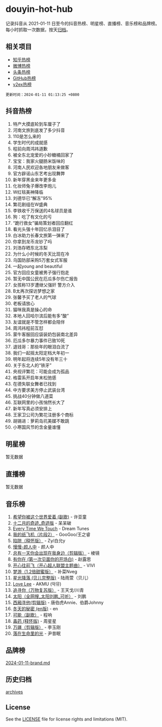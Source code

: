 # douyin-hot-hub

记录抖音从 2021-01-11 日至今的抖音热榜、明星榜、直播榜、音乐榜和品牌榜。每小时抓取一次数据，按天[归档](archives)。

## 相关项目

- [知乎热榜](https://github.com/lonnyzhang423/zhihu-hot-hub)
- [微博热榜](https://github.com/lonnyzhang423/weibo-hot-hub)
- [头条热榜](https://github.com/lonnyzhang423/toutiao-hot-hub)
- [GitHub热榜](https://github.com/lonnyzhang423/github-hot-hub)
- [v2ex热榜](https://github.com/lonnyzhang423/v2ex-hot-hub)


`更新时间：2024-01-11 01:13:25 +0800`

## 抖音热榜

1. 特产大摸底轮到车厘子了
1. 河南文旅到底发了多少抖音
1. 110是怎么来的
1. 学生时代的成就感
1. 程前向周鸿祎道歉
1. 被全东北宠爱的小砂糖橘回家了
1. 宝宝：我家火腿肠米饭味的
1. 河南人民欢迎各地朋友来做客
1. 官方辟谣山东艺考出现舞弊
1. 新年穿黑金来年更多金
1. 化妆师兔子爆改李炮儿
1. W红毯美神降临
1. 刘德华已“解冻”95%
1. 繁花剧组在W盛典
1. 李铁收千万保送的4名球员是谁
1. 狗：吃了有文化的亏
1. “跪行救女”骗局策划者回应翻红
1. 看光头强十年回忆杀泪目了
1. 白冰助力长春文旅第一弹来了
1. 你拿到龙币龙钞了吗
1. 刘浩存晒东北冻梨
1. 为什么小时候的冬天比现在冷
1. 乌国防部采购5万套女式军服
1. 一起young and beautiful
1. 官方回应女童被男子强行抱走
1. 暂无中国公民在厄瓜多尔伤亡报告
1. 女孩称13岁遭继父强奸 警方介入
1. B太再次探访梦想之家
1. 张馨予买了老人的气球
1. 老板请放心
1. 猫咪我真是操心的命
1. 本地人回哈尔滨后能有多“酸”
1. 友谊就是不管怎样都会陪伴
1. 周鸿祎程前互怼
1. 蒙牛客服回应袋装奶包装南北差异
1. 厄瓜多尔暴力事件已致10死
1. 退钱哥：那些年的眼泪白流了
1. 我们一起摇太阳定档大年初一
1. 明年起将连续5年没有年三十
1. 关于东北人的“铁牙”
1. 央视评繁花：可能会成为孤品
1. 格雷系开启年末松弛感
1. 在德失联女舞者已找到
1. 中方要求美方停止武装台湾
1. 挑战40分钟做八道菜
1. 互联网里的小孩悄然长大了
1. 新年写真必须安排上
1. 王家卫公司为繁花注册多个商标
1. 胡锡进：萝莉岛坑美媒不敢跳
1. 小寒国风节的含金量谁懂

## 明星榜

暂无数据

## 直播榜

暂无数据

## 音乐榜

1. [希望你被这个世界爱着 (副歌)](https://sf6-cdn-tos.douyinstatic.com/obj/tos-cn-ve-2774/oUHCmWQfZlE3QQBKBeD8rCFLpJzPgCpImhsxMt) - 许亚童
1. [十二月的奇迹_奇迹版](https://sf86-cdn-tos.douyinstatic.com/obj/tos-cn-ve-2774/oMslvA9FBzGMGHnyUuoiiUjtIAXfMz6tzwByW8) - 呆呆破
1. [Every Time We Touch](https://sf86-cdn-tos.douyinstatic.com/obj/tos-cn-ve-2774/ogN6lUKQeBBfEVhIOMikG1CcJjugxk1tztZyhP) - Dream Tunes
1. [我的纸飞机（片段2）](https://sf6-cdn-tos.douyinstatic.com/obj/tos-cn-ve-2774/oM2ZrKcg2CD5AeRB2gkeXOFB1IxAGJdZPazYHf) - GooGoo/王之睿
1. [陷阱（释怀版）](https://sf6-cdn-tos.douyinstatic.com/obj/tos-cn-ve-2774/oE8C21LeZrzKLDFfQYgMzx4GAIHageG5IzayY7) - Zy/白允y
1. [慢慢-颜人中](https://sf86-cdn-tos.douyinstatic.com/obj/tos-cn-ve-2774/ocjHNfBXdBxQNC8ZGAeoLMFTUgtBg8bkExunDC) - 颜人中
1. [总有一天你会出现在我身边（剪辑版）](https://sf3-cdn-tos.douyinstatic.com/obj/tos-cn-ve-2774/oMLsHwhWW7CYoAhoWB9EXUQIzNBsfAJxpAoxCU) - 棱镜
1. [有你在 (第一次见面你的开场白)](https://sf86-cdn-tos.douyinstatic.com/obj/tos-cn-ve-2774/oAthrQ3ClJBfI57uBoFEgNDYtNCZ0TSYQQfxQ0) - 赵露思
1. [开心往前飞（开心超人联盟主题曲）](https://sf86-cdn-tos.douyinstatic.com/obj/tos-cn-ve-2774/9d8fb7c82cf1421fb93a9fe925275e0a) - VIVI
1. [梦游（1.2倍甜蜜版）](https://sf86-cdn-tos.douyinstatic.com/obj/tos-cn-ve-2774/o4gyAUm8hwufoEABmwVIiQtHsFuGzAEEWtNMzo) - 补菜Nveg
1. [星光降落 (贝儿完整版)](https://sf86-cdn-tos.douyinstatic.com/obj/tos-cn-ve-2774/okwB9hAwyAtsFFkFBzAX1hOOfQuIoMNs0W2Mwr) - 陆雨萱（贝儿）
1. [Love Lee](https://sf86-cdn-tos.douyinstatic.com/obj/tos-cn-ve-2774/o05GbkJGbCBTdDnMtB0fwOYgkeZp23vrWQDQBS) - AKMU (악뮤)
1. [追寻你（万物复苏版）](https://sf3-cdn-tos.douyinstatic.com/obj/tos-cn-ve-2774/oYeAZJsbjIDit9APmBg8u6uDUQnHmoCf3gbo74) - 王天戈/川青
1. [太阳（全网搜_太阳刘鹏_可听）](https://sf86-cdn-tos.douyinstatic.com/obj/tos-cn-ve-2774/ogWbyIQnlBFImVbeDocRdCIYtBHlbJXgfZMvgz) - 刘鹏
1. [西厢寻他(剪辑版)](https://sf86-cdn-tos.douyinstatic.com/obj/tos-cn-ve-2774/oUsAVfAQKlRNxEv5qxvIB8o5qmIWUcXbzJKJhw) - 唐伯虎Annie、伯爵Johnny
1. [冬天的秘密 (en版)](https://sf6-cdn-tos.douyinstatic.com/obj/tos-cn-ve-2774/okIuMHDdzyf3FjGK4Lphe1vfHcQaPIHAg0Z4CR) - en
1. [可能（副歌）](https://sf86-cdn-tos.douyinstatic.com/obj/tos-cn-ve-2774/cde1731888894259b333569393c2fb51) - 程响
1. [毒药 (释怀版)](https://sf86-cdn-tos.douyinstatic.com/obj/tos-cn-ve-2774/oYILMEAzspdZBIzy4frJNB8ZHPHWAhiwowd4Ad) - 周星星
1. [万疆（剪辑版）](https://sf86-cdn-tos.douyinstatic.com/obj/tos-cn-ve-2774/ooG7oVgFlDTelKCjCsTTobQvbdtj1BBQXnfZd8) - 李玉刚
1. [落在生命里的光](https://sf86-cdn-tos.douyinstatic.com/obj/tos-cn-ve-2774/d9ffa8c090124ea58bb10df9b510c01d) - 尹昔眠

## 品牌榜

[2024-01-11-brand.md](archives/2024-01-11-brand.md)

## 历史归档

[archives](archives)

## License

See the [LICENSE](LICENSE) file for license rights and limitations (MIT).

